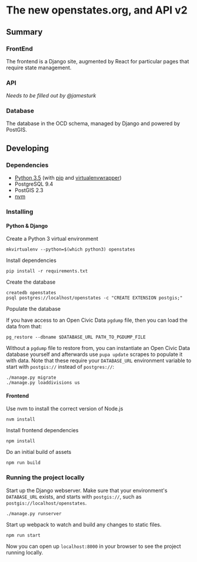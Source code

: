 # The new openstates.org, and API v2

## Summary

### FrontEnd 
The frontend is a Django site, augmented by React for particular pages that require state management.

### API

_Needs to be filled out by @jamesturk_

### Database

The database in the OCD schema, managed by Django and powered by PostGIS.

## Developing
### Dependencies
* [Python 3.5](https://www.python.org/) (with [pip](https://pip.pypa.io/en/stable/) and [virtualenvwrapper](https://virtualenvwrapper.readthedocs.io/en/latest/))
* PostgreSQL 9.4
* PostGIS 2.3
* [nvm](https://github.com/creationix/nvm#install-script)


### Installing

#### Python & Django
Create a Python 3 virtual environment
```
mkvirtualenv --python=$(which python3) openstates
```

Install dependencies
```
pip install -r requirements.txt
```

Create the database

```
createdb openstates
psql postgres://localhost/openstates -c "CREATE EXTENSION postgis;"
```

Populate the database

If you have access to an Open Civic Data `pgdump` file, then you can load the data from that:

```
pg_restore --dbname $DATABASE_URL PATH_TO_PGDUMP_FILE
```

Without a `pgdump` file to restore from, you can instantiate an Open Civic Data database yourself and afterwards use `pupa update` scrapes to populate it with data. Note that these require your `DATABASE_URL` environment variable to start with `postgis://` instead of `postgres://`:

```
./manage.py migrate
./manage.py loaddivisions us
```

#### Frontend 

Use nvm to install the correct version of Node.js
```
nvm install
```

Install frontend dependencies
```
npm install
```

Do an initial build of assets
```
npm run build
```


### Running the project locally

Start up the Django webserver. Make sure that your environment's `DATABASE_URL` exists, and starts with `postgis://`, such as `postgis://localhost/openstates`.

```
./manage.py runserver
```

Start up webpack to watch and build any changes to static files.
```
npm run start
```

Now you can open up `localhost:8000` in your browser to see the project running locally.
